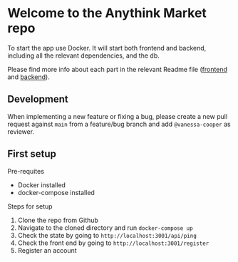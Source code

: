 # Welcome to the Anythink Market repo

To start the app use Docker. It will start both frontend and backend, including all the relevant dependencies, and the db.

Please find more info about each part in the relevant Readme file ([frontend](frontend/readme.md) and [backend](backend/README.md)).

## Development

When implementing a new feature or fixing a bug, please create a new pull request against `main` from a feature/bug branch and add `@vanessa-cooper` as reviewer.

## First setup

Pre-requites

- Docker installed
- docker-compose installed

Steps for setup

1. Clone the repo from Github
2. Navigate to the cloned directory and run `docker-compose up`
3. Check the state by going to `http://localhost:3001/api/ping`
4. Check the front end by going to `http://localhost:3001/register`
5. Register an account
